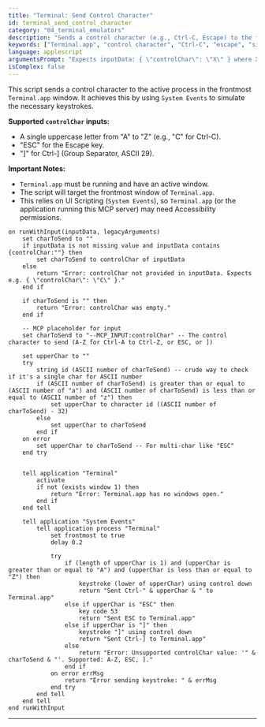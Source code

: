 ```yaml
---
title: "Terminal: Send Control Character"
id: terminal_send_control_character
category: "04_terminal_emulators"
description: "Sends a control character (e.g., Ctrl-C, Escape) to the frontmost Terminal.app window by simulating keystrokes."
keywords: ["Terminal.app", "control character", "Ctrl-C", "escape", "signal", "keystroke", "System Events"]
language: applescript
argumentsPrompt: "Expects inputData: { \"controlChar\": \"X\" } where X is a single uppercase letter (A-Z) for Ctrl-X, or special strings like \"ESC\" (for Escape key), or \"]\" (for Ctrl-])."
isComplex: false
---
```


This script sends a control character to the active process in the frontmost `Terminal.app` window. It achieves this by using `System Events` to simulate the necessary keystrokes.

**Supported `controlChar` inputs:**
- A single uppercase letter from "A" to "Z" (e.g., "C" for Ctrl-C).
- "ESC" for the Escape key.
- "]" for Ctrl-] (Group Separator, ASCII 29).

**Important Notes:**
- `Terminal.app` must be running and have an active window.
- The script will target the frontmost window of `Terminal.app`.
- This relies on UI Scripting (`System Events`), so `Terminal.app` (or the application running this MCP server) may need Accessibility permissions.

```applescript
on runWithInput(inputData, legacyArguments)
    set charToSend to ""
    if inputData is not missing value and inputData contains {controlChar:""} then
        set charToSend to controlChar of inputData
    else
        return "Error: controlChar not provided in inputData. Expects e.g. { \"controlChar\": \"C\" }."
    end if

    if charToSend is "" then
        return "Error: controlChar was empty."
    end if
    
    -- MCP placeholder for input
    set charToSend to "--MCP_INPUT:controlChar" -- The control character to send (A-Z for Ctrl-A to Ctrl-Z, or ESC, or ])

    set upperChar to ""
    try
        string id (ASCII number of charToSend) -- crude way to check if it's a single char for ASCII number
        if (ASCII number of charToSend) is greater than or equal to (ASCII number of "a") and (ASCII number of charToSend) is less than or equal to (ASCII number of "z") then
            set upperChar to character id ((ASCII number of charToSend) - 32)
        else
            set upperChar to charToSend
        end if
    on error
        set upperChar to charToSend -- For multi-char like "ESC"
    end try


    tell application "Terminal"
        activate
        if not (exists window 1) then
            return "Error: Terminal.app has no windows open."
        end if
    end tell

    tell application "System Events"
        tell application process "Terminal"
            set frontmost to true
            delay 0.2 

            try
                if (length of upperChar is 1) and (upperChar is greater than or equal to "A") and (upperChar is less than or equal to "Z") then
                    keystroke (lower of upperChar) using control down
                    return "Sent Ctrl-" & upperChar & " to Terminal.app"
                else if upperChar is "ESC" then
                    key code 53 
                    return "Sent ESC to Terminal.app"
                else if upperChar is "]" then
                    keystroke "]" using control down 
                    return "Sent Ctrl-] to Terminal.app"
                else
                    return "Error: Unsupported controlChar value: '" & charToSend & "'. Supported: A-Z, ESC, ]."
                end if
            on error errMsg
                return "Error sending keystroke: " & errMsg
            end try
        end tell
    end tell
end runWithInput
```
--- 